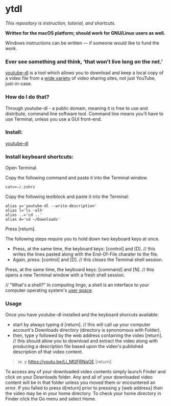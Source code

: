 # ytdl

_This repository is instruction, tutorial, and shortcuts._

**Written for the macOS platform; should work for GNU/Linux users as well.**

Windows instructions can be written — if someone would like to fund the work.

### Ever see something and think, ‘that won’t live long on the net.’ 

[youtube-dl](https://youtube-dl.org/) is a tool which allows you to download and keep a local copy of a video file from a [wide variety](https://github.com/ytdl-org/youtube-dl/blob/master/docs/supportedsites.md) of video sharing sites, not just YouTube, just-in-case. 

### How do I do that?
Through youtube-dl - a public domain, meaning it is free to use and distribute, command line software tool. Command line means you’ll have to use Terminal, unless you use a GUI front-end.

### Install: 
[youtube-dl](https://github.com/ytdl-org/youtube-dl#installation)

### Install keyboard shortcuts:
Open Terminal. 

Copy the following command and paste it into the Terminal window.
```
cat>>~/.zshrc
```
Copy the following textblock and paste it into the Terminal:
```
alias y='youtube-dl --write-description'
alias l='ls -alh'
alias ..='cd ..'
alias d='cd ~/Downloads'
```
Press [return].

The following steps require you to hold down two keyboard keys at once.

* Press, at the same time, the keyboard keys: [control] and [D]. // this writes the lines pasted along with the End-Of-File charater to the file.
* Again, press: [control] and [D]. // this closes the Terminal shell session.

Press, at the same time, the keyboard keys: [command] and [N]. // this opens a new Terminal window with a fresh shell session.

// “What's a shell?” In computing lingo, a shell is an interface to your computer operating system's [user space](https://techterms.com/definition/user_space). 

### Usage
Once you have youtube-dl installed and the keyboard shorcuts available:
* start by always typing d [return]. // this will call up your computer account's Downloads directory (directory is synonomous with Folder).
* then, type y followed by the web address containing the video [return]. // this should allow you to download and extract the video along with producing a description file based upon the video's published description of that video content.

> ie. y https://youtu.be/Li_MGFRNqOE [return]

To access any of your downloaded video contents simply launch Finder and click on your Downloads folder. Any and all of your downloaded video content will be in that folder unless you moved them or encountered an error. If you failed to press d[return] prior to pressing y [web address] then the video may be in your home directory. To check your home directory in Finder click the Go menu and select Home.
